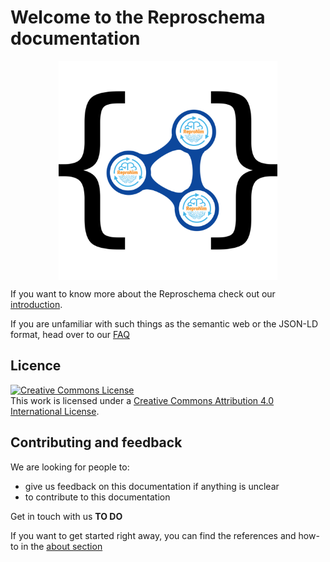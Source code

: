 # Welcome to the Reproschema documentation

<img
src="./img/reposchema_logo.png"
alt="reposchema_logo"
style="width: 350px; height: auto; display: block; margin-left: auto;  margin-right: auto;"/>

If you want to know more about the Reproschema check out our [introduction](./01_introduction.md).

If you are unfamiliar with such things as the semantic web or the JSON-LD format, head over to our [FAQ](./98_FAQ.md)

## Licence

<a rel="license" href="http://creativecommons.org/licenses/by/4.0/"><img alt="Creative Commons License" style="border-width:0" src="https://i.creativecommons.org/l/by/4.0/88x31.png" /></a><br />This work is licensed under a <a rel="license" href="http://creativecommons.org/licenses/by/4.0/">Creative Commons Attribution 4.0 International License</a>.

## Contributing and feedback

We are looking for people to:

- give us feedback on this documentation if anything is unclear
- to contribute to this documentation

Get in touch with us **TO DO**

If you want to get started right away, you can find the references and how-to
in the [about section](./100_about_this_doc.md)

